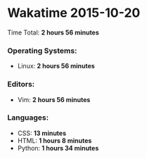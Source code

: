 # Wakatime 2015-10-20

Time Total: **2 hours 56 minutes**

### Operating Systems:
- Linux: **2 hours 56 minutes** 

### Editors:
- Vim: **2 hours 56 minutes** 

### Languages:
- CSS: **13 minutes** 
- HTML: **1 hours 8 minutes** 
- Python: **1 hours 34 minutes** 

